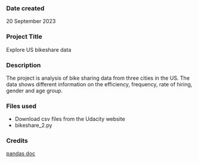 ### Date created
20 September 2023

### Project Title
Explore US bikeshare data

### Description
The project is analysis of bike sharing data from three cities in the US. The data shows different information on the efficiency, frequency, rate of hiring, gender and age group.

### Files used
- Download csv files from the Udacity website
- bikeshare_2.py

### Credits
[pandas doc](https://pandas.pydata.org/docs/)
